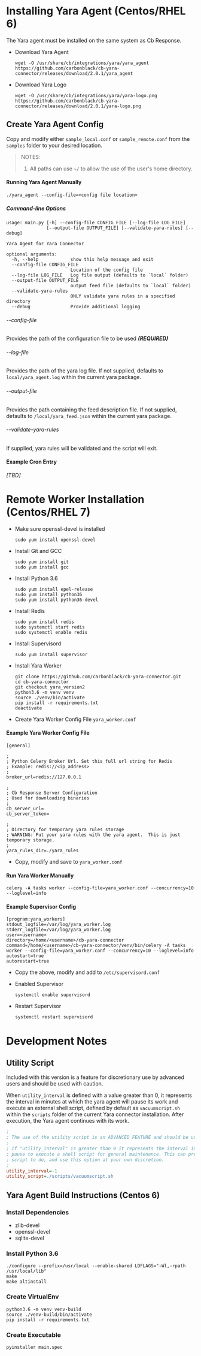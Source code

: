 # Installing Yara Agent (Centos/RHEL 6)

The Yara agent must be installed on the same system as Cb Response.
	
* Download Yara Agent

	```
	wget -O /usr/share/cb/integrations/yara/yara_agent https://github.com/carbonblack/cb-yara-connector/releases/download/2.0.1/yara_agent
	```
	
* Download Yara Logo

	```
	wget -O /usr/share/cb/integrations/yara/yara-logo.png https://github.com/carbonblack/cb-yara-connector/releases/download/2.0.1/yara-logo.png
	```
	
## Create Yara Agent Config
Copy and modify either `sample_local.conf` or `sample_remote.conf` from the `samples` folder
to your desired location.


> NOTES:
> 1) All paths can use `~/` to allow the use of the user's home directory.

#### Running Yara Agent Manually

```shell script
./yara_agent --config-file=<config file location>
```

##### Command-line Options
```text
usage: main.py [-h] --config-file CONFIG_FILE [--log-file LOG_FILE]
               [--output-file OUTPUT_FILE] [--validate-yara-rules] [--debug]

Yara Agent for Yara Connector

optional arguments:
  -h, --help            show this help message and exit
  --config-file CONFIG_FILE
                        Location of the config file
  --log-file LOG_FILE   Log file output (defaults to `local` folder)
  --output-file OUTPUT_FILE
                        output feed file (defaults to `local` folder)
  --validate-yara-rules
                        ONLY validate yara rules in a specified directory
  --debug               Provide additional logging

```
###### --config-file
Provides the path of the configuration file to be used _**(REQUIRED)**_

###### --log-file
Provides the path of the yara log file.  If not supplied, defaults to `local/yara_agent.log`
within the current yara package.

###### --output-file
Provides the path containing the feed description file.  If not supplied, defaults to
`/local/yara_feed.json` within the current yara package.

###### --validate-yara-rules
If supplied, yara rules will be validated and the script will exit.

#### Example Cron Entry
_[TBD]_

# Remote Worker Installation (Centos/RHEL 7)

* Make sure openssl-devel is installed

	```
	sudo yum install openssl-devel
    ```

* Install Git and GCC

	```
	sudo yum install git
	sudo yum install gcc
	```

* Install Python 3.6

	```
	sudo yum install epel-release
	sudo yum install python36
	sudo yum install python36-devel
	```
	
* Install Redis
	
	```
	sudo yum install redis
	sudo systemctl start redis
	sudo systemctl enable redis
	```
	
	
* Install Supervisord

	```
	sudo yum install supervisor
	```
	
* Install Yara Worker

	```
	git clone https://github.com/carbonblack/cb-yara-connector.git
	cd cb-yara-connector
	git checkout yara_version2
	python3.6 -m venv venv
	source ./venv/bin/activate
	pip install -r requirements.txt
	deactivate
	```
	
	
* Create Yara Worker Config File `yara_worker.conf`

#### Example Yara Worker Config File

	[general]

	;
	; Python Celery Broker Url. Set this full url string for Redis
	; Example: redis://<ip_address>
	;
	broker_url=redis://127.0.0.1
	
	;
	; Cb Response Server Configuration
	; Used for downloading binaries
	;
	cb_server_url=
	cb_server_token=
	
	;
	; Directory for temporary yara rules storage
	; WARNING: Put your yara rules with the yara agent.  This is just temporary storage.
	;
	yara_rules_dir=./yara_rules
	
* Copy, modify and save to `yara_worker.conf`
	
#### Run Yara Worker Manually

	celery -A tasks worker --config-file=yara_worker.conf --concurrency=10 --loglevel=info
	
#### Example Supervisor Config

	[program:yara_workers]
	stdout_logfile=/var/log/yara_worker.log
	stderr_logfile=/var/log/yara_worker.log
	user=<username>
	directory=/home/<username>/cb-yara-connector
	command=/home/<username>/cb-yara-connector/venv/bin/celery -A tasks worker --config-file=yara_worker.conf --concurrency=10 --loglevel=info
	autostart=true
	autorestart=true
	
* Copy the above, modify and add to `/etc/supervisord.conf`

* Enabled Supervisor

	```
	systemctl enable supervisord
	```
	
* Restart Supervisor

	```
	systemctl restart supervisord
	```
# Development Notes	

## Utility Script
Included with this version is a feature for discretionary use by advanced users and
should be used with caution.

When `utility_interval` is defined with a value greater than 0, it represents the interval
in minutes at which the yara agent will pause its work and execute an external
shell script, defined by default as `vacuumscript.sh`  within the `scripts` folder
of the current Yara connector installation. After execution, the Yara agent continues with
its work.

```ini
;
; The use of the utility script is an ADVANCED FEATURE and should be used with caution!
;
; If "utility_interval" is greater than 0 it represents the interval in minutes after which the yara connector will
; pause to execute a shell script for general maintenance. This can present risks. Be careful what you allow the
; script to do, and use this option at your own discretion.
;
utility_interval=-1
utility_script=./scripts/vacuumscript.sh
```

## Yara Agent Build Instructions (Centos 6)

### Install Dependencies

* zlib-devel
* openssl-devel
* sqlite-devel

### Install Python 3.6

	
	./configure --prefix=/usr/local --enable-shared LDFLAGS="-Wl,-rpath /usr/local/lib"
	make
	make altinstall


### Create VirtualEnv


	python3.6 -m venv venv-build
	source ./venv-build/bin/activate
	pip install -r requirements.txt


### Create Executable


	pyinstaller main.spec
